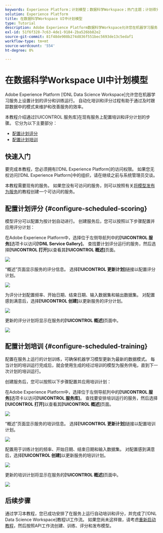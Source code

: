 ```yaml
---
keywords: Experience Platform；计划模型；数据科学Workspace；热门主题；计划得分；计划训练
solution: Experience Platform
title: 在数据科学Workspace UI中计划模型
type: Tutorial
description: Adobe Experience Platform数据科学Workspace允许您在机器学习服务上设置计划的评分和训练运行。 自动化培训和评分过程有助于通过及时跟踪数据中的模式来维护和改进服务的效率。
exl-id: 51f6f328-7c63-4de1-9184-2ba526bb82e2
source-git-commit: 81f48de908b274d836f551bec5693de13c5edaf1
workflow-type: tm+mt
source-wordcount: '554'
ht-degree: 0%

---
```


# 在数据科学Workspace UI中计划模型

Adobe Experience Platform [!DNL Data Science Workspace]允许您在机器学习服务上设置计划的评分和训练运行。 自动化培训和评分过程有助于通过及时跟踪数据中的模式来维护和改善服务的效率。

本教程介绍通过[!UICONTROL 服务库]在现有服务上配置培训和评分计划的步骤。 它分为以下主要部分：

- [配置计划评分](#configure-scheduled-scoring)
- [配置计划培训](#configure-scheduled-training)

## 快速入门

要完成本教程，您必须拥有[!DNL Experience Platform]的访问权限。 如果您无权访问[!DNL Experience Platform]中的组织，请在继续之前与系统管理员交谈。

本教程需要现有的服务。 如果您没有可访问的服务，则可以按照有关[将模型发布为服务](./publish-model-service-ui.md)的教程创建一个可访问的服务。

## 配置计划评分 {#configure-scheduled-scoring}

模型评分可以配置为按计划自动进行。 创建服务后，您可以按照以下步骤配置并应用评分计划：

在Adobe Experience Platform中，选择位于左侧导航列中的&#x200B;**[!UICONTROL 服务]**&#x200B;选项卡以访问&#x200B;**[!DNL Service Gallery]**。 查找要计划评分运行的服务，然后选择&#x200B;**[!UICONTROL 打开]**&#x200B;以查看其&#x200B;**[!UICONTROL 概述]**&#x200B;页面。

![](../images/models-recipes/schedule/select_service.png)

“概述”页面显示服务的评分信息。 选择&#x200B;**[!UICONTROL 更新计划]**&#x200B;链接以配置评分计划。

![](../images/models-recipes/schedule/update_scoring.png)

为评分计划配置频率、开始日期、结束日期、输入数据集和输出数据集。 对配置感到满意后，选择&#x200B;**[!UICONTROL 创建]**&#x200B;以更新服务的评分计划。

![](../images/models-recipes/schedule/set_scoring_schedule.png)

更新的评分计划将显示在服务的&#x200B;**[!UICONTROL 概述]**&#x200B;页面中。

![](../images/models-recipes/schedule/scoring_set.png)

## 配置计划培训 {#configure-scheduled-training}

配置在服务上运行的计划训练，可确保机器学习模型更新为最新的数据模式。 每当计划的培训运行完成后，就会使用生成的经过培训的模型为服务供电，直到下一次计划的培训运行。

创建服务后，您可以按照以下步骤配置并应用培训计划：

在Adobe Experience Platform中，选择位于左侧导航列中的&#x200B;**[!UICONTROL 服务]**&#x200B;选项卡以访问&#x200B;**[!UICONTROL 服务库]**。 查找要安排培训运行的服务，然后选择&#x200B;**[!UICONTROL 打开]**&#x200B;以查看其&#x200B;**[!UICONTROL 概述]**&#x200B;页面。

![](../images/models-recipes/schedule/select_service.png)

“概述”页面显示服务的培训信息。 选择&#x200B;**[!UICONTROL 更新计划]**&#x200B;链接以配置培训计划。

![](../images/models-recipes/schedule/update_training.png)

配置用于训练计划的频率、开始日期、结束日期和输入数据集。 对配置感到满意后，选择&#x200B;**[!UICONTROL 创建]**&#x200B;以更新服务的培训计划。

![](../images/models-recipes/schedule/set_training_schedule.png)

更新的培训计划将显示在服务的&#x200B;**[!UICONTROL 概述]**&#x200B;页面中。

![](../images/models-recipes/schedule/training_set.png)

## 后续步骤

通过学习本教程，您已成功安排了在服务上运行自动培训和评分，并完成了[!DNL Data Science Workspace]教程UI工作流。 如果您尚未这样做，请考虑[重新启动教程](./create-retails-sales-dataset.md)，然后按照API工作流创建、训练、评分和发布模型。
